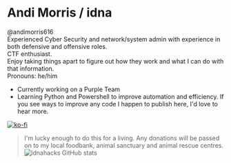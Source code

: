 # Andi Morris / idna
@andimorris616  
Experienced Cyber Security and network/system admin with experience in both defensive and offensive roles.  
CTF enthusiast.  
Enjoy taking things apart to figure out how they work and what I can do with that information.  
Pronouns: he/him

 - Currently working on a Purple Team
 - Learning Python and Powershell to improve automation and efficiency. If you see ways to improve any code I happen to publish here, I'd love to hear more.

[![ko-fi](https://ko-fi.com/img/githubbutton_sm.svg)](https://ko-fi.com/B0B7AAAK2)  
> I'm lucky enough to do this for a living. Any donations will be passed on to my local foodbank, animal sanctuary and animal rescue centres.
![idnahacks GitHub stats](https://github-readme-stats.vercel.app/api?username=idnahacks&theme=midnight-purple&showicons=true)
